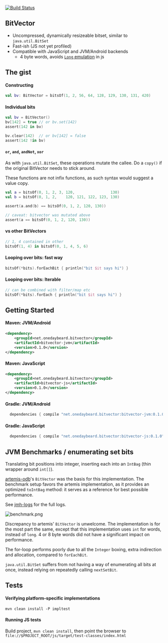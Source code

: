 [![Build Status](https://travis-ci.org/junkdog/bitvector.svg)](https://travis-ci.org/junkdog/bitvector)

## BitVector

- Uncompressed, dynamically resizeable bitset, similar to `java.util.BitSet`
- Fast-ish (JS not yet profiled) 
- Compatible with JavaScript and JVM/Android backends
  - 4 byte words, avoids [`Long` emulation][long-emu] in js

 [long-emu]: https://kotlinlang.org/docs/reference/js-to-kotlin-interop.html#representing-kotlin-types-in-javascript 

## The gist

#### Constructing
```kotlin
val bv: BitVector = bitsOf(1, 2, 56, 64, 128, 129, 130, 131, 420)
```


#### Individual bits
```kotlin
val bv = BitVector()
bv[142] = true // or bv.set(142)
assert(142 in bv)

bv.clear(142)  // or bv[142] = false
assert(142 !in bv)
```


#### `or`, `and`, `andNot`, `xor`
As with `java.util.BitSet`, these operations mutate the callee. Do a `copy()` if the original BitVector needs to stick around.

These functions are not infix functions, as such syntax would suggest a value copy.
  
```kotlin
val a = bitsOf(0, 1, 2, 3, 120,                130)
val b = bitsOf(0, 1, 2,    120, 121, 122, 123, 130)

assert(a.and(b) == bitsOf(0, 1, 2, 120, 130))

// caveat: bitvector was mutated above
assert(a == bitsOf(0, 1, 2, 120, 130))
```


#### vs other BitVectors
```kotlin
// 1, 4 contained in other 
bitsOf(1, 4) in bitsOf(0, 1, 4, 5, 6) 
```

#### Looping over bits: fast way
```kotlin
bitsOf(*bits).forEachBit { println("bit $it says hi") }
```


#### Looping over bits: Iterable<Int>
```kotlin
// can be combined with filter/map etc
bitsOf(*bits).forEach { println("bit $it says hi") }
```

## Getting Started

#### Maven: JVM/Android

```xml
<dependency>
	<groupId>net.onedaybeard.bitvector</groupId>
	<artifactId>bitvector-jvm</artifactId>
	<version>0.1.0</version>
</dependency>
```

#### Maven: JavaScript

```xml
<dependency>
	<groupId>net.onedaybeard.bitvector</groupId>
	<artifactId>bitvector-js</artifactId>
	<version>0.1.0</version>
</dependency>
```

#### Gradle: JVM/Android

```groovy
  dependencies { compile "net.onedaybeard.bitvector:bitvector-jvm:0.1.0" }
```

#### Gradle: JavaScript

```groovy
  dependencies { compile "net.onedaybeard.bitvector:bitvector-js:0.1.0" }
```


## JVM Benchmarks / enumerating set bits

Translating bit positions into integer, inserting each into an `IntBag` (thin wrapper around `int[]`).
 
[artemis-odb](https://github.com/junkdog/artemis-odb)'s `BitVector` was the basis for this implementation. The benchmark setup favors the artemis implementation, as it provides an optimized `toIntBag` method: it serves as a reference for best possible performance.

See [jmh-logs](https://github.com/junkdog/bitvector/tree/master/jmh-logs) for the full logs.

![benchmark.png](http://junkdog.github.io/images/bitvector-jmh.png)

Discrepancy to artemis' `BitVector` is unwelcome. The implementation is for the most part the same, except that this implementation uses `int` for words, instead of `long`. 4 or 8 byte words did not have a significant impact on performance.

The for-loop performs poorly due to all the `Integer` boxing, extra indirection and allocation, compared to `forEachBit`.   

`java.util.BitSet` suffers from not having a way of enumerating all bits at once, instead relying on repeatedly calling `nextSetBit`. 


## Tests

#### Verifying platform-specific implementations
```
mvn clean install -P impltest
```

#### Running JS tests
Build project, `mvn clean install`, then point the browser to `file://$PROJECT_ROOT/js/target/test-classes/index.html`
